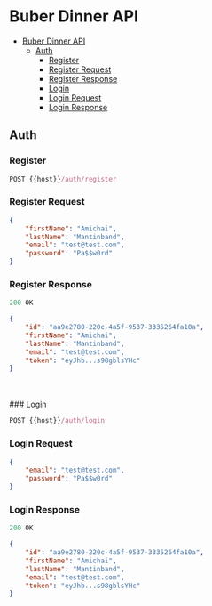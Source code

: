 # Buber Dinner API

- [Buber Dinner API](#buber-dinner-api)
  - [Auth](#auth)
    - [Register](#register)
    - [Register Request](#register-request)
    - [Register Response](#register-response)
    - [Login](#login)
    - [Login Request](#login-request)
    - [Login Response](#login-response)

## Auth

### Register

```js
POST {{host}}/auth/register
```

### Register Request

```json
{
    "firstName": "Amichai",
    "lastName": "Mantinband",
    "email": "test@test.com",
    "password": "Pa$$w0rd"
}
```

### Register Response

```js
200 OK
```

```json
{
    "id": "aa9e2780-220c-4a5f-9537-3335264fa10a",
    "firstName": "Amichai",
    "lastName": "Mantinband",
    "email": "test@test.com",
    "token": "eyJhb...s98gblsYHc"
}
```

<br />
<br />
### Login

```js
POST {{host}}/auth/login
```

### Login Request

```json
{
    "email": "test@test.com",
    "password": "Pa$$w0rd"
}
```

### Login Response

```js
200 OK
```

```json
{
    "id": "aa9e2780-220c-4a5f-9537-3335264fa10a",
    "firstName": "Amichai",
    "lastName": "Mantinband",
    "email": "test@test.com",
    "token": "eyJhb...s98gblsYHc"
}
```